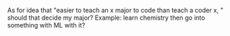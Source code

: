 As for idea that "easier to teach an x major to code than teach a coder x, " should that decide my major?
	Example: learn chemistry then go into something with ML with it?